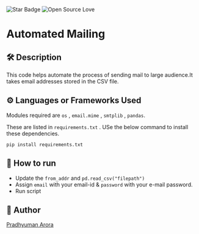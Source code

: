 ![Star Badge](https://img.shields.io/static/v1?label=%F0%9F%8C%9F&message=If%20Useful&style=style=flat&color=BC4E99)
![Open Source Love](https://badges.frapsoft.com/os/v1/open-source.svg?v=103)

# Automated Mailing

## 🛠️ Description

This code helps automate the process of sending mail to large audience.It takes email addresses stored in the CSV file.

## ⚙️ Languages or Frameworks Used

Modules required are `os` , `email.mime` , `smtplib` , `pandas`.

These are listed in `requirements.txt` . USe the below command to install these dependencies.

```pip install requirements.txt```
 
## 🌟 How to run

- Update the `from_addr` and `pd.read_csv("filepath")`
- Assign `email` with your email-id & `password` with your e-mail password.
- Run script


## 🤖 Author

[Pradhyuman Arora](https://github.com/pradhyumanarora)
